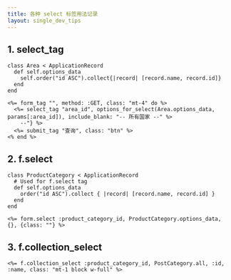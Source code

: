 ```yaml
---
title: 各种 select 标签用法记录
layout: single_dev_tips
---
```


## 1. select_tag

    class Area < ApplicationRecord
      def self.options_data
        self.order("id ASC").collect{|record| [record.name, record.id]}
      end
    end

    <%= form_tag "", method: :GET, class: "mt-4" do %>
      <%= select_tag "area_id", options_for_select(Area.options_data, params[:area_id]), include_blank: "-- 所有国家 --" %>
        --"} %>
      <%= submit_tag "查询", class: "btn" %>
    <% end %>

## 2. f.select

    class ProductCategory < ApplicationRecord
      # Used for f.select tag
      def self.options_data
        order("id ASC").collect { |record| [record.name, record.id] }
      end
    end

    <%= form.select :product_category_id, ProductCategory.options_data, {}, {class: ""} %>

## 3. f.collection_select

    <%= f.collection_select :product_category_id, PostCategory.all, :id, :name, class: "mt-1 block w-full" %>
